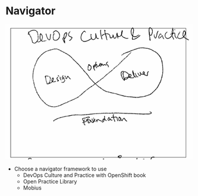 # Navigator

![images/navigator.png](images/navigator.png)

* Choose a navigator framework to use
    - DevOps Culture and Practice with OpenShift book
    - Open Practice Library
    - Mobius
